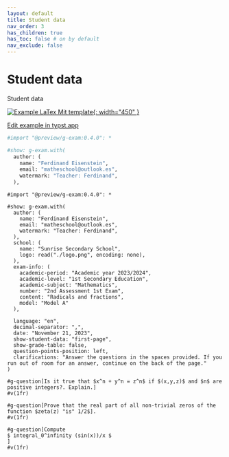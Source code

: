 ```yaml
---
layout: default
title: Student data
nav_order: 3
has_children: true
has_toc: false # on by default
nav_exclude: false
---
```

# Student data

Student data


[![Example LaTex Mit template](assets/exam-latexmit-example.png){: width="450" }](../assets/exam-latexmit-example.pdf)

<!-- [Download pdf LaTex Mit template](assets/exam-latexmit-example.pdf)   -->

[Edit example in typst.app](https://typst.app/project/rRYcxOVDv6fubPsGL0m43B)


<!-- {% highlight typ %}
#import "@preview/g-exam:0.4.0": *

#show: g-exam.with(
  author: (
    name: "Ferdinand Eisenstein", 
    email: "matheschool@outlook.es", 
    watermark: "Teacher: Ferdinand",
  ),
{% endhighlight %} -->

```python
#import "@preview/g-exam:0.4.0": *

#show: g-exam.with(
  author: (
    name: "Ferdinand Eisenstein", 
    email: "matheschool@outlook.es", 
    watermark: "Teacher: Ferdinand",
  ),
```

```typst
#import "@preview/g-exam:0.4.0": *

#show: g-exam.with(
  author: (
    name: "Ferdinand Eisenstein", 
    email: "matheschool@outlook.es", 
    watermark: "Teacher: Ferdinand",
  ),
  school: (
    name: "Sunrise Secondary School",
    logo: read("./logo.png", encoding: none),
  ),
  exam-info: (
    academic-period: "Academic year 2023/2024",
    academic-level: "1st Secondary Education",
    academic-subject: "Mathematics",
    number: "2nd Assessment 1st Exam",
    content: "Radicals and fractions",
    model: "Model A"
  ),
  
  language: "en",
  decimal-separator: ",",
  date: "November 21, 2023",
  show-student-data: "first-page",
  show-grade-table: false,
  question-points-position: left,
  clarifications: "Answer the questions in the spaces provided. If you run out of room for an answer, continue on the back of the page."
)

#g-question[Is it true that $x^n + y^n = z^n$ if $(x,y,z)$ and $n$ are positive integers?. Explain.] 
#v(1fr)

#g-question[Prove that the real part of all non-trivial zeros of the function $zeta(z) "is" 1/2$].
#v(1fr)

#g-question[Compute
$ integral_0^infinity (sin(x))/x $
]
#v(1fr)

```
